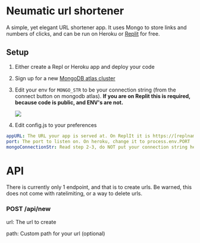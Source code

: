 # Neumatic url shortener

A simple, yet elegant URL shortener app. It uses Mongo to store links and numbers of clicks, and can be run on Heroku or [Replit](https://repl.it/github/neumatic-org/shortener) for free. 

## Setup

1. Either create a Repl or Heroku app and deploy your code

2. Sign up for a new [MongoDB atlas cluster](https://www.mongodb.com/cloud/atlas/register)

3. Edit your env for `MONGO_STR` to be your connection string (from the connect button on mongodb atlas). **If you are on Replit this is required, because code is public, and ENV's are not.**

   ![](https://cdn.neumatic.xyz/r/kstufv7zu9a)

4. Edit config.js to your preferences

```yaml
appURL: The URL your app is served at. On ReplIt it is https://[replname].[username].repl.co, on heroku it is https://[appname].herokuapp.com
port: The port to listen on. On heroku, change it to process.env.PORT
mongoConnectionStr: Read step 2-3, do NOT put your connection string here if on replit.
```

# API

There is currently only 1 endpoint, and that is to create urls. Be warned, this does not come with ratelimiting, or a way to delete urls.

### POST /api/new

url: The url to create

path: Custom path for your url (optional)